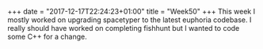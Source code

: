 +++
date = "2017-12-17T22:24:23+01:00"
title = "Week50"
+++
This week I mostly worked on upgrading spacetyper to the latest euphoria
codebase. I really should have worked on completing fishhunt but I wanted to
code some C++ for a change.
